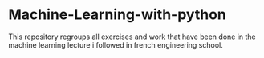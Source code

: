 # Machine-Learning-with-python

This repository regroups all exercises and work that have been done in the machine learning lecture i followed in french engineering school.

